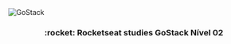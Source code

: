 <img alt="GoStack" src="https://storage.googleapis.com/golden-wind/bootcamp-gostack/header-desafios-new.png" />

<h3 align="center">
  :rocket: Rocketseat studies GoStack Nível 02
</h3>

